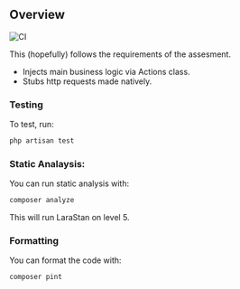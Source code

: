 ## Overview
![CI](https://github.com/christopherarter/claire-demo/actions/workflows/ci.yml/badge.svg)

This (hopefully) follows the requirements of the assesment.

- Injects main business logic via Actions class.
- Stubs http requests made natively.

### Testing

To test, run:
```bash
php artisan test
```

### Static Analaysis:

You can run static analysis with:
```bash
composer analyze
```

This will run LaraStan on level 5.

### Formatting

You can format the code with:
```bash
composer pint
```